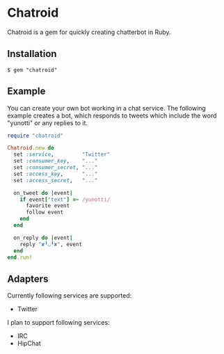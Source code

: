 # Chatroid
Chatroid is a gem for quickly creating chatterbot in Ruby.

## Installation

```
$ gem "chatroid"
```

## Example
You can create your own bot working in a chat service.
The following example creates a bot,
which responds to tweets which include the word "yunotti" or any replies to it.

```ruby
require "chatroid"

Chatroid.new do
  set :service,         "Twitter"
  set :consumer_key,    "..."
  set :consumer_secret, "..."
  set :access_key,      "..."
  set :access_secret,   "..."

  on_tweet do |event|
    if event["text"] =~ /yunotti/
      favorite event
      follow event
    end
  end

  on_reply do |event|
    reply "✘╹◡╹✘", event
  end
end.run!
```

## Adapters
Currently following services are supported:

* Twitter

I plan to support following services:

* IRC
* HipChat
